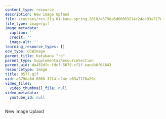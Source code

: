 ```yaml
---
content_type: resource
description: New image Uplaod
file: /courses/res-21g-01-kana-spring-2010/a679da6d60083214c24ee03a7170a29c_0577.gif
file_type: image/gif
image_metadata:
  caption: ''
  credit: ''
  image-alt: ''
learning_resource_types: []
ocw_type: OCWImage
parent_title: Katakana "ro"
parent_type: SupplementalResourceSection
parent_uid: da483dfc-fdcf-5679-cf1f-eacdb6f64643
resourcetype: Image
title: 0577.gif
uid: a679da6d-6008-3214-c24e-e03a7170a29c
video_files:
  video_thumbnail_file: null
video_metadata:
  youtube_id: null
---
```

New image Uplaod

